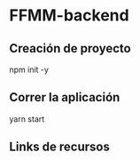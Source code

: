 # FFMM-backend

## Creación de proyecto
npm init -y


## Correr la aplicación
 yarn start


## Links de recursos
